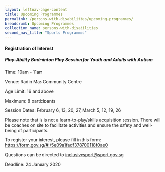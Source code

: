 ```yaml
---
layout: leftnav-page-content
title: Upcoming Programmes
permalink: /persons-with-disabilities/upcoming-programmes/
breadcrumb: Upcoming Programmes
collection_name: persons-with-disabilities
second_nav_title: "Sports Programmes"
---
```


#### Registration of Interest

##### Play-Ability Badminton Play Session for Youth and Adults with Autism

Time: 10am - 11am

Venue: Radin Mas Community Centre

Age Limit: 16 and above

Maximum: 8 participants

Session Dates: February 6, 13, 20, 27, March 5, 12, 19, 26

Please note that is is not a learn-to-play/skills acquisition session. There will be coaches on site to facilitate activities and ensure the safety and well-being of participants.

To register your interest, please fill in this form: https://form.gov.sg/#!/5e09a1fadf378700118f0ae0

Questions can be directed to inclusivesport@sport.gov.sg 

Deadline: 24 January 2020
